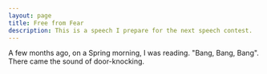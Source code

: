```yaml
---
layout: page
title: Free from Fear
description: This is a speech I prepare for the next speech contest.
---
```



A few months ago, on a Spring morning, I was reading. "Bang, Bang, Bang".
There came the sound of door-knocking.